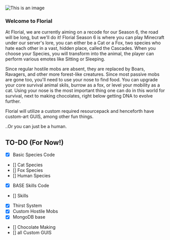 ![This is an image](https://media.discordapp.net/attachments/595326600904572948/1053600440983498772/banner.png)
### Welcome to Florial

At Florial, we are currently aiming on a recode for our Season 6, the road will be long, but we'll do it! Florial Season 6 is where you can play Minecraft under our server's lore, you can either be a Cat or a Fox, two species who hate each other in a vast, hidden place, called the Cascades. When you choose your Species, you will transform into the animal, the player can perform various emotes like Sitting or Sleeping.

Since regular hostile mobs are absent, they are replaced by Boars, Ravagers, and other more forest-like creatures. Since most passive mobs are gone too, you'll need to use your nose to find food. You can upgrade your core survival animal skils, burrow as a fox, or level your mobility as a cat. Using your nose is the most important thing one can do in this world for survival, next to making chocolates, right below getting DNA to evolve further.

Florial will utilize a custom required resourcepack and henceforth have custom-art GUIS, among other fun things.

..Or you can just be a human.

## TO-DO (For Now!)

- [x] Basic Species Code 
- [] Cat Species
- [] Fox Species
- [] Human Species
- [x] BASE Skills Code
- [] Skills
- [x] Thirst System 
- [x] Custom Hostile Mobs 
- [x] MongoDB base 
- [] Chocolate Making
- [] all Custom GUIS 



